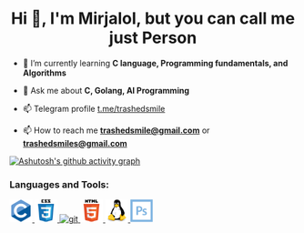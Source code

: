 <h1 align="center">Hi 👋, I'm Mirjalol, but you can call me just Person</h1>

<!-- <p align="left"> <img src="https://komarev.com/ghpvc/?username=trashedsmile&label=Profile%20views&color=40e0d0&style=plastic" alt="trashedsmile" /> </p> -->

- 🌱 I’m currently learning **C language, Programming fundamentals, and Algorithms**

- 💬 Ask me about **C, Golang, AI Programming**

- 📫 Telegram profile [t.me/trashedsmile](https://t.me/trashedsmile)

- 📫 How to reach me **trashedsmile@gmail.com** or **trashedsmiles@gmail.com**

<!-- <h3 align="left">Connect with me:</h3>
<p align="left">
<a href="https://twitter.com/trashedsmile" target="blank"><img align="center" src="https://raw.githubusercontent.com/rahuldkjain/github-profile-readme-generator/master/src/images/icons/Social/twitter.svg" alt="trashedsmile" height="30" width="40" /></a>
<a href="https://instagram.com/trashedsmile" target="blank"><img align="center" src="https://raw.githubusercontent.com/rahuldkjain/github-profile-readme-generator/master/src/images/icons/Social/instagram.svg" alt="trashedsmile" height="30" width="40" /></a>
<a href="https://www.youtube.com/c/trashedsmile" target="blank"><img align="center" src="https://raw.githubusercontent.com/rahuldkjain/github-profile-readme-generator/master/src/images/icons/Social/youtube.svg" alt="trashedsmile" height="30" width="40" /></a>
</p> -->

[![Ashutosh's github activity graph](https://github-readme-activity-graph.cyclic.app/graph?username=trashedsmiles&theme=github-compact)](https://github.com/ashutosh00710/github-readme-activity-graph)

<h3 align="left">Languages and Tools:</h3>

<p align="left"> <a href="https://www.cprogramming.com/" target="_blank" rel="noreferrer"> <img src="https://raw.githubusercontent.com/devicons/devicon/master/icons/c/c-original.svg" alt="c" width="40" height="40"/> </a> <a href="https://www.w3schools.com/css/" target="_blank" rel="noreferrer"> <img src="https://raw.githubusercontent.com/devicons/devicon/master/icons/css3/css3-original-wordmark.svg" alt="css3" width="40" height="40"/> </a> <a href="https://git-scm.com/" target="_blank" rel="noreferrer"> <img src="https://www.vectorlogo.zone/logos/git-scm/git-scm-icon.svg" alt="git" width="40" height="40"/> </a> <a href="https://www.w3.org/html/" target="_blank" rel="noreferrer"> <img src="https://raw.githubusercontent.com/devicons/devicon/master/icons/html5/html5-original-wordmark.svg" alt="html5" width="40" height="40"/> </a> <!--<a href="https://developer.mozilla.org/en-US/docs/Web/JavaScript" target="_blank" rel="noreferrer"> <img src="https://raw.githubusercontent.com/devicons/devicon/master/icons/javascript/javascript-original.svg" alt="javascript" width="40" height="40"/> </a>--> <a href="https://www.linux.org/" target="_blank" rel="noreferrer"> <img src="https://raw.githubusercontent.com/devicons/devicon/master/icons/linux/linux-original.svg" alt="linux" width="40" height="40"/> </a> <a href="https://www.photoshop.com/en" target="_blank" rel="noreferrer"> <img src="https://raw.githubusercontent.com/devicons/devicon/master/icons/photoshop/photoshop-line.svg" alt="photoshop" width="40" height="40"/> </a> </p>

<!--<p>01001000 01100101 01101100 01101100 01101111 00101100 00100000 01001001 00100111 01101101 00100000 01010000 01100101 01110010 01110011 01101111 01101110 00101110 00001010 01001001 00100111 01101101 00100000 01101010 01110101 01110011 01110100 00100000 01100001 00100000 01110000 01100101 01110010 01110011 01101111 01101110 00101110 00100000 01001001 00100000 01110111 01100001 01110011 00100000 01100010 01101111 01110010 01101110 00100000 01101001 01101110 00100000 01010101 01111010 01100010 01100101 01101011 01101001 01110011 01110100 01100001 01101110 00100000 01101001 01101110 00100000 00110010 00110000 00110000 00110110 00100000 01101111 01101110 00100000 01001010 01110101 01101100 01111001 00100000 00110010 00110011 01110010 01100100 00101110 00100000 01001001 00100000 01101000 01100001 01110110 01100101 00100000 01110011 01101111 01101101 01100101 00100000 01101011 01101110 01101111 01110111 01101100 01100101 01100100 01100111 01100101 00100000 01101001 01101110 00100000 01000011 01101111 01101101 01110000 01110101 01110100 01100101 01110010 00100000 01010011 01100011 01101001 01100101 01101110 01100011 01100101 00101100 00100000 01000011 01111001 01100010 01100101 01110010 00100000 01010011 01100101 01100011 01110101 01110010 01101001 01110100 01111001 00101100 00100000 01001100 01101001 01101110 01110101 01111000 00101100 00100000 01001000 01100001 01110010 01100100 01110111 01100001 01110010 01100101 00100000 01010011 01100011 01101001 01100101 01101110 01100011 01100101 00100000 01100001 01101110 01100100 00100000 01000110 01110010 01101111 01101110 01110100 00100000 01000101 01101110 01100100 00100000 01110000 01110010 01101111 01100111 01110010 01100001 01101101 01101101 01101001 01101110 01100111 00101110 00100000 01001001 00100000 01100011 01100001 01101110 00100000 01110011 01110000 01100101 01100001 01101011 00100000 01101001 01101110 00100000 00110011 00100000 01101100 01100001 01101110 01100111 01110101 01100001 01100111 01100101 01110011 00101100 00100000 01000101 01101110 01100111 01101100 01101001 01110011 01101000 00101100 00100000 01010010 01110101 01110011 01110011 01101001 01100001 01101110 00100000 01100001 01101110 01100100 00100000 01010101 01111010 01100010 01100101 01101011 00101110</p>-->

